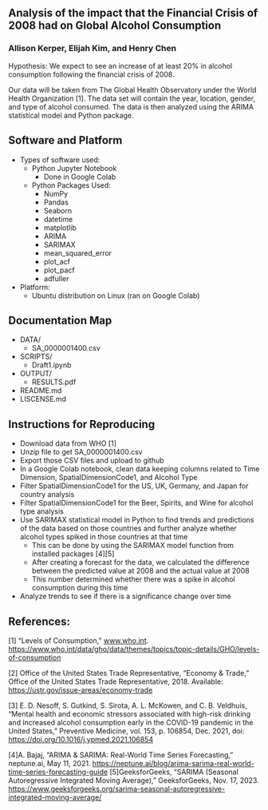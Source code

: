 ## Analysis of the impact that the Financial Crisis of 2008 had on Global Alcohol Consumption
### Allison Kerper, Elijah Kim, and Henry Chen
Hypothesis: We expect to see an increase of at least 20% in alcohol consumption following the financial crisis of 2008. 

Our data will be taken from The Global Health Observatory under the World Health Organization [1]. The data set will contain the year, location, gender, and type of alcohol consumed. The data is then analyzed using the ARIMA statistical model and Python package. 

## Software and Platform
- Types of software used:
    - Python Jupyter Notebook
        - Done in Google Colab
    - Python Packages Used:
        - NumPy
        - Pandas
        - Seaborn
        - datetime
        - matplotlib
        - ARIMA
        - SARIMAX
        - mean_squared_error
        - plot_acf
        - plot_pacf
        - adfuller
- Platform:
    - Ubuntu distribution on Linux (ran on Google Colab)

## Documentation Map
- DATA/
    - SA_0000001400.csv
- SCRIPTS/
    - Draft1.ipynb
- OUTPUT/
    - RESULTS.pdf
- README.md
- LISCENSE.md


## Instructions for Reproducing
- Download data from WHO [1]
- Unzip file to get SA_0000001400.csv
- Export those CSV files and upload to github
- In a Google Colab notebook, clean data keeping columns related to Time Dimension, SpatialDimensionCode1, and Alcohol Type
- Filter SpatialDimensionCode1 for the US, UK, Germany, and Japan for country analysis
- Filter SpatialDimensionCode1 for the Beer, Spirits, and Wine for alcohol type analysis
- Use SARIMAX statistical model in Python to find trends and predictions of the data based on those countries and further analyze whether alcohol types spiked in those countries at that time 
    - This can be done by using the SARIMAX model function from installed packages [4][5]
    - After creating a forecast for the data, we calculated the difference between the predicted value at 2008 and the actual value at 2008
    - This number determined whether there was a spike in alcohol consumption during this time
- Analyze trends to see if there is a significance change over time 

## References:
[1] “Levels of Consumption,” www.who.int. https://www.who.int/data/gho/data/themes/topics/topic-details/GHO/levels-of-consumption

[2] Office of the United States Trade Representative, “Economy & Trade,” Office of the United States Trade Representative, 2018. Available: https://ustr.gov/issue-areas/economy-trade

[3] E. D. Nesoff, S. Gutkind, S. Sirota, A. L. McKowen, and C. B. Veldhuis, “Mental health and economic stressors associated with high-risk drinking and increased alcohol consumption early in the COVID-19 pandemic in the United States,” Preventive Medicine, vol. 153, p. 106854, Dec. 2021, doi: https://doi.org/10.1016/j.ypmed.2021.106854

[4]A. Bajaj, “ARIMA & SARIMA: Real-World Time Series Forecasting,” neptune.ai, May 11, 2021. https://neptune.ai/blog/arima-sarima-real-world-time-series-forecasting-guide
‌
[5]GeeksforGeeks, “SARIMA (Seasonal Autoregressive Integrated Moving Average),” GeeksforGeeks, Nov. 17, 2023. https://www.geeksforgeeks.org/sarima-seasonal-autoregressive-integrated-moving-average/
‌
